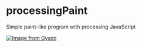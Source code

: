 # processingPaint
Simple paint-like program with processing JavaScript

[![Image from Gyazo](https://i.gyazo.com/6ac3d33d219180df8ac0867ca905b8b9.gif)](https://gyazo.com/6ac3d33d219180df8ac0867ca905b8b9)
